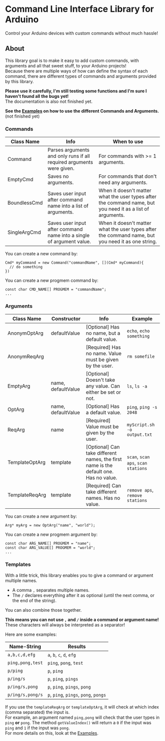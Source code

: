 # Command Line Interface Library for Arduino
Control your Arduino devices with custom commands without much hassle!  

## About
This library goal is to make it easy to add custom commands, with arguments and all that sweet stuff, to your Arduino projects!  
Because there are multiple ways of how can define the syntax of each command, there are different types of commands and arguments provided by this library.  

**Please use it carefully, I'm still testing some functions and I'm sure I haven't found all the bugs yet!**  
The documentation is also not finished yet.

**See the [Examples](https://github.com/spacehuhn/Arduino_CLI/tree/master/examples/) on how to use the different Commands and Arguments.** (not finished yet)  

### Commands

| Class Name | Info | When to use |
| ---------- | ---- | ----------- |
| Command | Parses arguments and only runs if all required arguments were given. | For commands with >= 1 arguments. |
| EmptyCmd | Saves no arguments. | For commands that don't need any arguments. |
| BoundlessCmd | Saves user input after command name into a list of arguments. | When it doesn't matter what the user types after the command name, but you need it as a list of arguments. |
| SingleArgCmd | Saves user input after command name into a single of argument value. | When it doesn't matter what the user types after the command name, but you need it as one string. |

You can create a new command by:  
```
Cmd* myCommand = new Command("commandName", [](Cmd* myCommand){
  // do something
})
```

You can create a new progmem command by:  
```
const char CMD_NAME[] PROGMEM = "commandName";
...
```

### Arguments

| Class Name | Constructor | Info | Example |
| ---------- | ----------- | ---- | ----------- |
| AnonymOptArg | defaultValue | [Optional] Has no name, but a default value. | `echo`, `echo something` |
| AnonymReqArg |  | [Required] Has no name. Value must be given by the user. | `rm somefile` |
| EmptyArg | name, defaultValue | [Optional] Doesn't take any value. Can either be set or not. | `ls`, `ls -a` |
| OptArg | name, defaultValue | [Optional] Has a default value. |  `ping`, `ping -s 2048` |
| ReqArg | name | [Required] Value must be given by the user. | `myScript.sh -o output.txt` |
| TemplateOptArg | template | [Optional] Can take different names, the first name is the default one. Has no value. | `scan`, `scan aps`, `scan stations` |
| TemplateReqArg | template | [Required] Can take different names. Has no value. | `remove aps`, `remove stations` |

You can create a new argument by:  
```
Arg* myArg = new OptArg("name", "world");
```

You can create a new progmem argument by:  
```
const char ARG_NAME[] PROGMEM = "name";
const char ARG_VALUE[] PROGMEM = "world";
...
```

### Templates

With a little trick, this library enables you to give a command or argument multiple names.  
- A comma `,` separates multiple names.  
- The `/` declares everything after it as optional (until the next comma, or the end of the string).  

You can also combine those together.  

**This means you can not use `,` and `/` inside a command or argument name!**  
These characters will always be interpreted as a separator!  

Here are some examples:  

| Name-String | Results |
| ----------- | ------- |
| `a,b,c,d,efg` | `a`, `b`, `c`, `d`, `efg` |
| `ping,pong,test` | `ping`, `pong`, `test` |
| `p/ping` | `p`, `ping` |
| `p/ing/s` | `p`, `ping`, `pings` |
| `p/ing/s,pong` | `p`, `ping`, `pings`, `pong` |
| `p/ing/s,pong/s` | `p`, `ping`, `pings`, `pong`, `pongs` |

If you use the `templateReqArg` or `templateOptArg`, it will check at which index (comma separated) the input is.  
For example, an argument named `ping,pong` will check that the user types in `ping` **or** `pong`.
The method `getValueIndex()` will return a `0` if the input was `ping` and `1` if the input was `pong`.  
For more details on this, look at the  [Examples](https://github.com/spacehuhn/Arduino_CLI/tree/master/examples/).  
